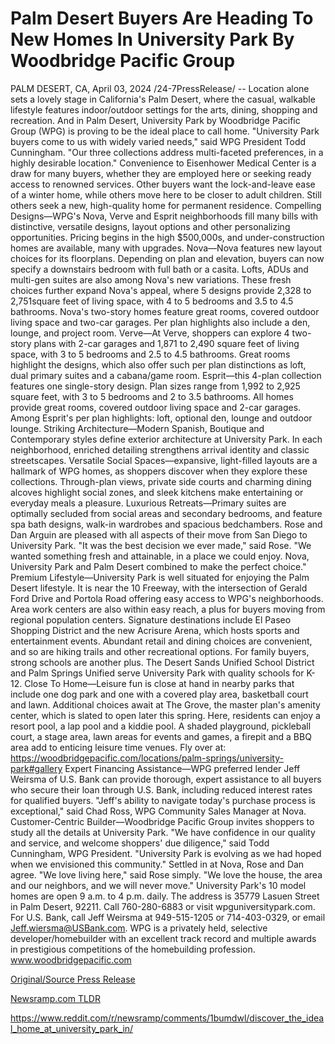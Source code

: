 # Palm Desert Buyers Are Heading To New Homes In University Park By Woodbridge Pacific Group

PALM DESERT, CA, April 03, 2024 /24-7PressRelease/ -- Location alone sets a lovely stage in California's Palm Desert, where the casual, walkable lifestyle features indoor/outdoor settings for the arts, dining, shopping and recreation. And in Palm Desert, University Park by Woodbridge Pacific Group (WPG) is proving to be the ideal place to call home.   "University Park buyers come to us with widely varied needs," said WPG President Todd Cunningham. "Our three collections address multi-faceted preferences, in a highly desirable location."  Convenience to Eisenhower Medical Center is a draw for many buyers, whether they are employed here or seeking ready access to renowned services. Other buyers want the lock-and-leave ease of a winter home, while others move here to be closer to adult children. Still others seek a new, high-quality home for permanent residence.   Compelling Designs—WPG's Nova, Verve and Esprit neighborhoods fill many bills with distinctive, versatile designs, layout options and other personalizing opportunities. Pricing begins in the high $500,000s, and under-construction homes are available, many with upgrades.   Nova—Nova features new layout choices for its floorplans. Depending on plan and elevation, buyers can now specify a downstairs bedroom with full bath or a casita. Lofts, ADUs and multi-gen suites are also among Nova's new variations.  These fresh choices further expand Nova's appeal, where 5 designs provide 2,328 to 2,751square feet of living space, with 4 to 5 bedrooms and 3.5 to 4.5 bathrooms. Nova's two-story homes feature great rooms, covered outdoor living space and two-car garages. Per plan highlights also include a den, lounge, and project room.   Verve—At Verve, shoppers can explore 4 two-story plans with 2-car garages and 1,871 to 2,490 square feet of living space, with 3 to 5 bedrooms and 2.5 to 4.5 bathrooms. Great rooms highlight the designs, which also offer such per plan distinctions as loft, dual primary suites and a cabana/game room.   Esprit—this 4-plan collection features one single-story design. Plan sizes range from 1,992 to 2,925 square feet, with 3 to 5 bedrooms and 2 to 3.5 bathrooms. All homes provide great rooms, covered outdoor living space and 2-car garages. Among Esprit's per plan highlights: loft, optional den, lounge and outdoor lounge.   Striking Architecture—Modern Spanish, Boutique and Contemporary styles define exterior architecture at University Park. In each neighborhood, enriched detailing strengthens arrival identity and classic streetscapes.   Versatile Social Spaces—expansive, light-filled layouts are a hallmark of WPG homes, as shoppers discover when they explore these collections. Through-plan views, private side courts and charming dining alcoves highlight social zones, and sleek kitchens make entertaining or everyday meals a pleasure.  Luxurious Retreats—Primary suites are optimally secluded from social areas and secondary bedrooms, and feature spa bath designs, walk-in wardrobes and spacious bedchambers.   Rose and Dan Arguin are pleased with all aspects of their move from San Diego to University Park. "It was the best decision we ever made," said Rose. "We wanted something fresh and attainable, in a place we could enjoy. Nova, University Park and Palm Desert combined to make the perfect choice."   Premium Lifestyle—University Park is well situated for enjoying the Palm Desert lifestyle. It is near the 10 Freeway, with the intersection of Gerald Ford Drive and Portola Road offering easy access to WPG's neighborhoods.   Area work centers are also within easy reach, a plus for buyers moving from regional population centers. Signature destinations include El Paseo Shopping District and the new Acrisure Arena, which hosts sports and entertainment events. Abundant retail and dining choices are convenient, and so are hiking trails and other recreational options.   For family buyers, strong schools are another plus. The Desert Sands Unified School District and Palm Springs Unified serve University Park with quality schools for K-12.   Close To Home—Leisure fun is close at hand in nearby parks that include one dog park and one with a covered play area, basketball court and lawn. Additional choices await at The Grove, the master plan's amenity center, which is slated to open later this spring.   Here, residents can enjoy a resort pool, a lap pool and a kiddie pool. A shaded playground, pickleball court, a stage area, lawn areas for events and games, a firepit and a BBQ area add to enticing leisure time venues. Fly over at: https://woodbridgepacific.com/locations/palm-springs/university-park#gallery  Expert Financing Assistance—WPG preferred lender Jeff Weirsma of U.S. Bank can provide thorough, expert assistance to all buyers who secure their loan through U.S. Bank, including reduced interest rates for qualified buyers. "Jeff's ability to navigate today's purchase process is exceptional," said Chad Ross, WPG Community Sales Manager at Nova.  Customer-Centric Builder—Woodbridge Pacific Group invites shoppers to study all the details at University Park. "We have confidence in our quality and service, and welcome shoppers' due diligence," said Todd Cunningham, WPG President. "University Park is evolving as we had hoped when we envisioned this community."  Settled in at Nova, Rose and Dan agree. "We love living here," said Rose simply. "We love the house, the area and our neighbors, and we will never move."  University Park's 10 model homes are open 9 a.m. to 4 p.m. daily. The address is 35779 Lasuen Street in Palm Desert, 92211. Call 760-280-6883 or visit wpguniversitypark.com. For U.S. Bank, call Jeff Weirsma at 949-515-1205 or 714-403-0329, or email Jeff.wiersma@USBank.com.  WPG is a privately held, selective developer/homebuilder with an excellent track record and multiple awards in prestigious competitions of the homebuilding profession. www.woodbridgepacific.com 

[Original/Source Press Release](https://www.24-7pressrelease.com/press-release/509774/palm-desert-buyers-are-heading-to-new-homes-in-university-park-by-woodbridge-pacific-group)
                    

[Newsramp.com TLDR](None) 

https://www.reddit.com/r/newsramp/comments/1bumdwl/discover_the_ideal_home_at_university_park_in/